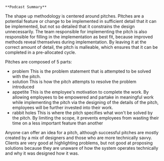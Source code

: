 
    **Podcast Summary**

The shape up methodology is centered around pitches. Pitches are a potential feature or change to be implemented in sufficient detail that it can be implemented, but not so detailed that it constrains the design unnecessarily. The team responsible for implementing the pitch is also responsible for filling in the implementation as best fit, because improved methods reveal themselves during implementation. By leaving it at the correct amount of detail, the pitch is malleable, which ensures that it can be completed in a pre-allocated cycle.  

Pitches are composed of 5 parts:
- problem
This is the problem statement that is attempted to be solved with the pitch.
- solution
This is how the pitch attempts to resolve the problem introduced
- appetite
This is the employee's motivation to complete the work. By allowing employees to be empowered and partake in meaningful work while implementing the pitch via the designing of the details of the pitch, employees will be further invested into their work.
- rabbit holes
This is where the pitch specifies what won't be solved by the pitch. By limiting the scope, it prevents employees from wasting their time on a less important feature than another

Anyone can offer an idea for a pitch, although successful pitches are mostly created by a mix of designers and those who are more technically savvy. Clients are very good at highlighting problems, but not good at proposing solutions because they are unaware of how the system operates technically and why it was designed how it was.  


